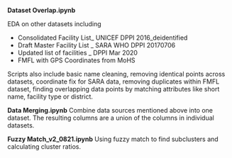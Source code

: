 **Dataset Overlap.ipynb**

EDA on other datasets including
- Consolidated Facility List_ UNICEF DPPI 2016_deidentified
- Draft Master Facility List _ SARA WHO DPPI 20170706
- Updated list of facilities _ DPPI Mar 2020
- FMFL with GPS Coordinates from MoHS

Scripts also include basic name cleaning, removing identical points across datasets, coordinate fix for SARA data, removing duplicates within FMFL dataset, finding overlapping 
data points by matching attributes like short name, facility type or district.

**Data Merging.ipynb**
Combine data sources mentioned above into one dataset. The resulting columns are a union of the columns in individual datasets.

**Fuzzy Match_v2_0821.ipynb**
Using fuzzy match to find subclusters and calculating cluster ratios.
